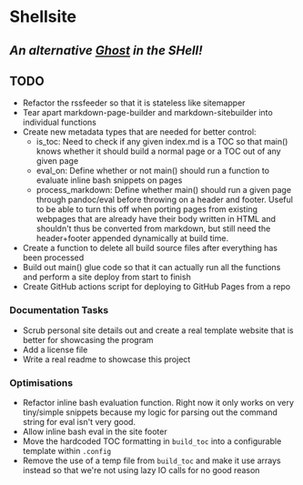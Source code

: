 # Shellsite
*An alternative [Ghost](https://ghost.org/) in the SHell!*
---

## TODO
- Refactor the rssfeeder so that it is stateless like sitemapper
- Tear apart markdown-page-builder and markdown-sitebuilder into individual functions
- Create new metadata types that are needed for better control:
    - is_toc: Need to check if any given index.md is a TOC so that main() knows whether it should build a normal page or a TOC out of any given page
    - eval_on: Define whether or not main() should run a function to evaluate inline bash snippets on pages
    - process_markdown: Define whether main() should run a given page through pandoc/eval before throwing on a header and footer. Useful to be able to turn this off when porting pages from existing webpages that are already have their body written in HTML and shouldn't thus be converted from markdown, but still need the header+footer appended dynamically at build time.
- Create a function to delete all build source files after everything has been processed
- Build out main() glue code so that it can actually run all the functions and perform a site deploy from start to finish
- Create GitHub actions script for deploying to GitHub Pages from a repo

### Documentation Tasks
- Scrub personal site details out and create a real template website that is better for showcasing the program
- Add a license file
- Write a real readme to showcase this project

### Optimisations
- Refactor inline bash evaluation function. Right now it only works on very tiny/simple snippets because my logic for parsing out the command string for eval isn't very good.
- Allow inline bash eval in the site footer
- Move the hardcoded TOC formatting in `build_toc` into a configurable template within `.config`
- Remove the use of a temp file from `build_toc` and make it use arrays instead so that we're not using lazy IO calls for no good reason
